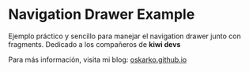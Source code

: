 # Navigation Drawer Example #

Ejemplo práctico y sencillo para manejar el navigation drawer junto con fragments.
Dedicado a los compañeros de **kiwi devs**

Para más información, visita mi blog: [oskarko.github.io](http://oskarko.github.io/)